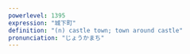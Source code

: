 ```yaml
---
powerlevel: 1395
expression: "城下町"
definition: "(n) castle town; town around castle"
pronunciation: "じょうかまち"
---
```

